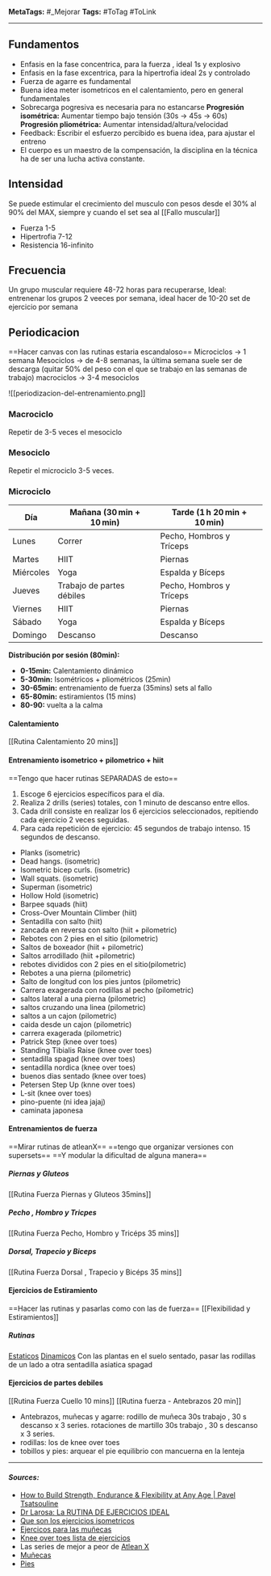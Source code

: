 **MetaTags:** #_Mejorar
**Tags:** #ToTag #ToLink 
- - -
## Fundamentos
- Enfasis en la fase concentrica, para la fuerza , ideal 1s y explosivo
- Enfasis en la fase excentrica, para la hipertrofia ideal 2s y controlado
- Fuerza de agarre es fundamental
- Buena idea meter isometricos en el calentamiento, pero en general fundamentales
- Sobrecarga pogresiva es necesaria para no estancarse
		**Progresión isométrica:** Aumentar tiempo bajo tensión (30s → 45s → 60s)
		**Progresión pliométrica:** Aumentar intensidad/altura/velocidad
- Feedback: Escribir el esfuerzo percibido es buena idea, para ajustar el entreno
- El cuerpo es un maestro de la compensación, la disciplina en la técnica ha de ser una lucha activa constante.
## Intensidad
Se puede estimular el crecimiento del musculo con pesos desde el 30% al 90% del MAX, siempre y cuando el set sea al  [[Fallo muscular]]
- Fuerza 1-5
- Hipertrofia 7-12
- Resistencia 16-infinito
## Frecuencia
Un grupo muscular requiere 48-72 horas para recuperarse, 
Ideal: entrenenar los grupos 2 veeces por semana, ideal hacer de 10-20 set de ejercicio por semana
## Periodicacion
==Hacer canvas con las rutinas estaria escandaloso==
Microciclos -> 1 semana
Mesociclos -> de 4-8 semanas, la última semana suele ser de descarga (quitar 50% del peso con el que se trabajo en las semanas de trabajo)
macrociclos -> 3-4 mesociclos

![[periodizacion-del-entrenamiento.png]]

### Macrociclo
Repetir de 3-5 veces el mesociclo
### Mesociclo
Repetir el microciclo 3-5 veces.
### Microciclo
	
| Día       | Mañana (30 min + 10 min)  | Tarde (1 h 20 min + 10 min) |
| --------- | ------------------------- | --------------------------- |
| Lunes     | Correr                    | Pecho, Hombros y Tríceps    |
| Martes    | HIIT                      | Piernas                     |
| Miércoles | Yoga                      | Espalda y Bíceps            |
| Jueves    | Trabajo de partes débiles | Pecho, Hombros y Tríceps    |
| Viernes   | HIIT                      | Piernas                     |
| Sábado    | Yoga                      | Espalda y Bíceps            |
| Domingo   | Descanso                  | Descanso                    |

**Distribución por sesión (80min):**
- **0-15min:** Calentamiento dinámico
- **5-30min:** Isométricos + pliométricos (25min) 
- **30-65min:** entrenamiento de fuerza (35mins)  sets al fallo
- **65-80min:** estiramientos (15 mins)
- **80-90:** vuelta a la calma

#### Calentamiento
[[Rutina Calentamiento 20 mins]]

#### Entrenamiento isometrico + pilometrico + hiit
==Tengo que hacer rutinas SEPARADAS de esto==
1. Escoge 6 ejercicios específicos para el día.
2. Realiza 2 drills (series) totales, con 1 minuto de descanso entre ellos.
3. Cada drill consiste en realizar los 6 ejercicios seleccionados, repitiendo cada ejercicio 2 veces seguidas.
4. Para cada repetición de ejercicio:
		45 segundos de trabajo intenso.
		15 segundos de descanso.


- Planks (isometric)
- Dead hangs. (isometric)
- Isometric bicep curls. (isometric)
- Wall squats. (isometric)
- Superman (isometric)
- Hollow Hold (isometric)
- Barpee squads (hiit)
- Cross-Over Mountain Climber (hiit)
- Sentadilla con salto (hiit)
- zancada en reversa con salto (hiit + pilometric)
- Rebotes con 2 pies en el sitio (pilometric)
- Saltos de boxeador (hiit  + pilometric)
- Saltos arrodillado (hiit +pilometric)
- rebotes divididos con 2 pies en el sitio(pilometric)
- Rebotes a una pierna (pilometric)
- Salto de longitud con los pies juntos (pilometric)
- Carrera exagerada con rodillas al pecho (pilometric)
- saltos lateral a una pierna (pilometric)
- saltos cruzando una linea (pilometric)
- saltos a un cajon (pilometric)
- caida desde un cajon (pilometric)
-  carrera exagerada (pilometric)
- Patrick Step (knee over toes)
- Standing Tibialis Raise (knee over toes)
- sentadilla spagad (knee over toes)
- sentadilla nordica (knee over toes)
- buenos dias sentado (knee over toes)
- Petersen Step Up (knne over toes)
- L-sit (knee over toes)
- pino-puente (ni idea jajaj)
- caminata japonesa

#### Entrenamientos de fuerza
==Mirar rutinas de atleanX==
==tengo que organizar versiones con supersets==
==Y modular la dificultad de alguna manera==
##### Piernas y Gluteos
[[Rutina Fuerza Piernas y Gluteos 35mins]]
##### Pecho , Hombro y Tricpes 
[[Rutina Fuerza Pecho, Hombro y Tricéps 35 mins]]
##### Dorsal, Trapecio y Biceps
[[Rutina Fuerza Dorsal , Trapecio y Bicéps 35 mins]]
#### Ejercicios de Estiramiento
==Hacer las rutinas y pasarlas como con las de fuerza==
[[Flexibilidad y Estiramientos]]
##### Rutinas
[Estaticos](https://www.hingehealth.com/resources/articles/static-stretching/)
[Dinamicos](https://www.youtube.com/watch?v=iQc4lLYljbk)
Con las plantas en el suelo sentado, pasar las rodillas de un lado a otra
sentadilla asiatica
spagad
#### Ejercicios de partes debiles
[[Rutina Fuerza Cuello 10 mins]]
[[Rutina fuerza - Antebrazos 20 min]]

- Antebrazos,  muñecas y agarre: 
		rodillo de muñeca 30s trabajo , 30 s descanso x 3 series.
		rotaciones de martillo 30s trabajo , 30 s descanso x 3 series.
- rodillas:
		los de knee over toes
- tobillos y pies: 
		arquear el pie
		equilibrio con mancuerna en la lenteja


- - - 
#### ***Sources:***
- [How to Build Strength, Endurance & Flexibility at Any Age | Pavel Tsatsouline](https://www.youtube.com/watch?v=Z3OpxT65fKw&list=PL5BHa7fj27WWvSgJkDr107Cqpa9ALjGeT&index=17)
- [Dr Larosa: La RUTINA DE EJERCICIOS IDEAL](https://www.youtube.com/watch?v=nXidfXJ5FmM)
- [Que son los ejercicios isometricos](https://health.clevelandclinic.org/what-is-isometric-exercise)
- [Ejercicos para las muñecas](https://www.youtube.com/watch?v=pTkcb8HAtqg)
- [Knee over toes lista de ejercicios](https://a1athlete.com/knees-over-toes-guy-exercises/)
- Las series de mejor a peor de [Atlean X](https://www.youtube.com/c/ATHLEANXEspa%C3%B1ol)
- [Muñecas](https://www.youtube.com/watch?v=ssM2b_L8ClQ)
- [Pies](https://www.youtube.com/watch?v=S5xKokqeOb4&t=486s)
